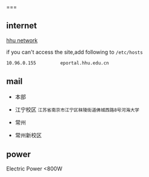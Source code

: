
===

internet
---

[hhu network](http://eportal.hhu.edu.cn)

if you can't access the site,add following to `/etc/hosts`
```
10.96.0.155			eportal.hhu.edu.cn
```

mail
---

- 本部 ` `

- 江宁校区 `江苏省南京市江宁区秣陵街道佛城西路8号河海大学`

- 常州 ` `

- 常州新校区 ` `

power
---

Electric Power <800W

